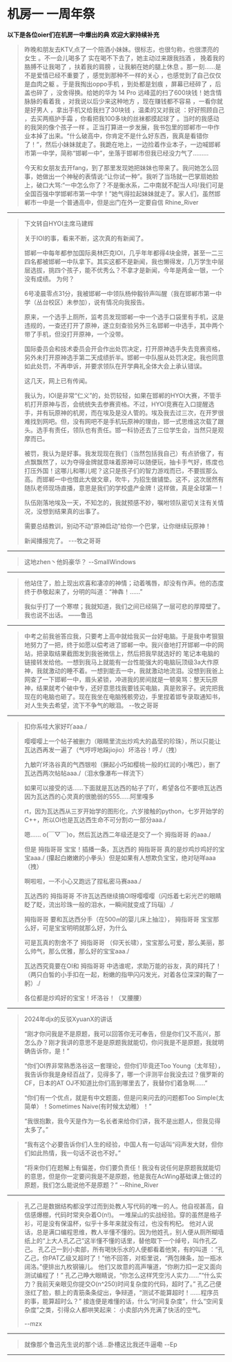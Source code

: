 # **机房一 一周年祭** 
**以下是各位oier们在机房一中爆出的典**
**欢迎大家持续补充**

>昨晚和朋友去KTV,点了一个陪酒小妹妹。很标志，也很匀称，也很漂亮的女生 。不一会儿喝多了 实在喝不下去了，她主动过来跟我挡酒 ， 挽着我的胳膊不让我喝了 ，扶着我的肩膀 ，让我躺在她的腿上休息 。那一刻……是不是爱情已经不重要了 ，感觉到那种不一样的关心 ，也感觉到了自己仅仅是血肉之躯 。于是我掏出oppo手机 ，到处都是划痕 ，屏幕已经碎了 ，后盖也碎了 ，没舍得换。给她的华为 14 Pro 远峰蓝的扫了600块钱！她含情脉脉的看着我 ，对我说以后少来这种地方 ，现在赚钱都不容易 ，一看你就是好男人 ，拿出手机又给我扫了30块钱 ，温柔的又对我说 ：好好照顾自己 ，去买两瓶护手霜 ，你看把我100多块的丝袜都摸起球了 。当时的我感动的我哭的像个孩子一样 。正当打算进一步发展，我书包里的邯郸市一中作业本掉了出来。“什么破高中，你肯定不是什么好东西，我真是看错你了！”，然后小妹妹就走了。我跪在地上，一边捡着作业本子，一边喊邯郸市第一中学，简称“邯郸一中”，坐落于邯郸市但我已经没力气了.........
>
>今天和女朋友去开fang，到了那里发现她把妹妹也带来了。我问她怎么回事，她做出一个神秘的表情说:“让你试一种”。我听了当场就一巴掌扇她脸上，破口大骂:“一中怎么你了？不是衡水系，二中南就不配当人吗!我们可是全国百强中学邯郸市第一中学！”她气得拉起妹妹就走了。家人们，虽然邯郸市一中是一个普通高中，但是出门在外一定要自信
>Rhine_River


* * *


>
>下文转自HYOI主席马建辉
>
>关于IOI的事，看来不断，这次真的有新闻了。
>
>邯郸一中每年都参加国际奥林匹克IOI，几乎年年都得4块金牌，甚至一二三四名都被邯郸一中队拿下。其实这都不是新闻，我也懒得发，几万学生中层层选拔，挑四个孩子，能不优秀么？不拿才是新闻，今年是两金一银，一个没有成绩。
>为何？
>
>6号凌晨零点31分，我被邯郸一中领队杨仲毅铃声叫醒（我在邯郸市第一中学（丛台校区）未参加），说有情况向我报告。
>
>原来，一个选手上厕所，监考员发现邯郸一中一个选手口袋里有手机，这是违规的，一查还打开了原神，遂立刻查验另外三名邯郸一中选手，其中两个带了手机，但没打开原神，一个没带。
>
>国际委员会和技术委员会开会作出处罚决定，打开原神选手失去竞赛资格，另外未打开原神选手第二天成绩折半。邯郸一中队服从处罚决定。我也同意如此处罚，不再申诉，并要求领队在开学典礼全体大会上承认错误。
>
>这几天，网上已有传闻。
>
>我认为，IOI是非常“仁义”的，处罚较轻，如果在邯郸的HYOI大赛，不管手机打开原神与否，会统统失去参赛资格。不过，HYOI竞赛在入口提醒选手，并有玩原神的机房，而在埃及是没人管的。埃及我去过三次，在开罗很难找到网吧。但，没有网吧不是手机玩原神的理由，邯一式思维这次载了跟头。选手有责任，领队也有责任。邯一科协还去了三位学生会，当然只是观摩而已。
>
>被罚，我认为是好事。我发现现在我们（当然包括我自己）有点骄傲了，有点飘飘然了，以为夺得金牌就意味着原神可以随便玩，抽卡手气好，练度也打压外国！这哪儿和哪儿呢？这只是孩子们的智力游戏而已，不要拔那么高。而邯郸一中也借此大做文章，吹牛，为招生做铺垫。这不，这次居然有随队老师现场直播，意思是我们的学校盛产金牌！这样做，真是全球第一！
>
>队伍刚落地埃及一天，不知怎的，我就预感不妙，嘱咐领队密切关注有关情况，没想到结果真的出事了。
>
>需要总结教训，别动不动“原神启动”给你一个巴掌，让你继续玩原神！
>           
>新闻播报完了。
>---牧之哥哥


* * *


>这地zhen丶他妈豪华？
>--SmallWindows


* * *



>他站住了，脸上现出欢喜和凄凉的神情；动着嘴唇，却没有作声。他的态度终于恭敬起来了，分明的叫道：“神犇！……”
>
>我似乎打了一个寒噤；我就知道，我们之间已经隔了一层可悲的厚障壁了。我也说不出话。                                                     ——鲁迅
>

* * *


>中考之前我爸答应我，只要考上高中就给我买一台好电脑。于是我中考狠狠地努力了一把，终于如愿以偿考进了邯郸一中。我兴奋地打开邯郸一中的网站，把录取结果截图发到我爸微信上，然后把我早就选好的
>笔记本电脑的链接转发给他。一想到我马上就能有一台性能强大的电脑玩顶级3a大作原神，我就激动的睡不着。一想到能去一中，我就激动地流泪。没想到我爸上网查了一下邯郸一中，眉头紧锁，冲进我的房间就是一顿臭骂：整天玩原神，结果就考个破中专，还好意思找我要钱买电脑，真是败家子。说完把我现在的电脑也砸了。现在我坐在电脑残骸旁边，手里捏着邯专录取通知书，对人生失去希望，流下不争气的眼泪。
>--牧之哥哥


* * *


>
>扣你系哇大家好吖aaa./
>
>嘤嘤嘤上一个帖子被删力（眼睛里流出炒鸡大的晶莹的珍珠），所以只能让瓦达西再发一遍了（气哼哼地跺jiojio）坏洛谷！哼./（拽）
>
>九敏吖坏洛谷真的气西银啦（撅起小巧如樱桃一般的红润的小嘴巴），删了瓦达西两次帖帖aaa./（泪水像瀑布一样流下）
>
>如果可以接受的话……下面就是瓦达西的帖子了吖，希望各位不要喷瓦达西因为瓦达西的心灵真的很脆弱的555……阿里嘎多
>
>rt，因为瓦达西从三岁开始学的图形化，六岁接触的python，七岁开始学的C++，所以OI也是瓦达西生命不可分割の一部分aaa./
>
>嗯…… o(￣▽￣)o，然后瓦达西二年级还是交了一个 拇指哥哥 的aaa./
>
>但是 拇指哥哥 宝宝！插播一条，瓦达西的 拇指哥哥 真的是炒鸡炒鸡好的宝宝aaa./ (攥起白嫩嫩的小拳头）但是如果有人想欺负宝宝，绝对哒咩aaa（拽）
>
>啊啦啦，一不小心又跑远了捏私密马赛aaa./
>
>瓦达西的 拇指哥哥 不许瓦达西继续搞OI呀嘤嘤嘤（闪烁着七彩光芒的眼睛眨了眨，流出珍珠一般的泪水，一瞬间就变成了玛瑙）./
>
> 拇指哥哥 要和瓦达西分手（在500㎡的婴儿床上抽泣）， 拇指哥哥 宝宝那么好，可是宝宝明明就那么好，为什么
>
>可是瓦真的割舍不了 拇指哥哥 （仰天长啸），宝宝那么可爱，那么美丽，那么帅气，那么优雅，那么好的宝宝aaa./
>
>瓦达西究竟要在OI和 拇指哥哥 中选谁呢，求助万能的谷友，真的拜托了！（两只白皙的小手扣在一起，粉嫩的指甲闪闪发光，对着各位深深的鞠了一躬）./
>
>各位都是炒鸡好的宝宝！坏洛谷！（叉腰腰）

* * *

>
>2024年djx的反驳XyuanX的讲话
>
>“刚才你问我是不是原题，我可以回答你无可奉告，但是你们又不高兴，那怎么办？刚才我讲的意思不是是原题我就能切，你问我是不是原题，我就明确告诉你，是！”
>
>“你们OI界非常熟悉洛谷这一套理论，但你们毕竟还Too Young（太年轻），我告诉你我是身经百战了，见得多了，哪一个评测平台我没去过？俄罗斯的CF，日本的AT OJ不知道比你们高到哪里去了，我替你们着急啊……”
>
>“你们有一个优点，就是有中文题面，但是问来问去的问题都Too Simple(太简单）！Sometimes Naive(有时候太幼稚）！”
>
>“我很抱歉，我今天是作为一名长者来给你们讲，我不是出题人，但我见得太多了。”
>
>“我有这个必要告诉你们人生的经验，中国人有一句话叫“闷声发大财，但你们如此热情，我一句话不说也不好。”
>
>“将来你们在题解上有偏差，你们要负责任！我没有说任何是原题我就能切的意思，但是你一定要问我是不是原题，他是我在AcWing基础课上做过的原题，我们怎么能说他不是原题？”
>--Rhine_River



* * *


>
>
>孔乙己是数据结构都没学过而到处教人写代码的唯一的人。他自视甚高，自信感爆棚，代码时常夹杂着O(n!)。
>一堆屎山的实战经验。穿的虽然是格子衫，可是没有保温杯，似乎十多年来就没有过，也没有枸杞。
>他对人说话，总是满口编程思维，教人半懂不懂的。因为他姓孔，别人便从厕所糊墙纸上的“上大人孔乙己”这半懂不懂的话里，替他取下一个绰号，叫作孔乙己。
>孔乙己一到小卖部，所有喝快乐水的人便都看着他笑，有的叫道 ：“孔乙己，你PAT乙级又超时了！”他不回答，对柜里说，“两包辣条，加一瓶冰阔洛。”便排出九枚钢镚儿。
>他们又故意的高声嚷道，“你刷力扣一定又面向测试编程了！”
>孔乙己睁大眼睛说，“你怎么这样凭空污人实力……”“什么实力？我前天亲眼见你提交O(n^250)时间复杂度的代码，超时了。”
>孔乙己便涨红了脸，额上的青筋条条绽出，争辩道，“测试不能算超时！……程序员的事，能算超时么？”
>接连便是难懂的话，什么“时间复杂度”，什么“空间复杂度”之类，引得众人都哄笑起来：
>小卖部内外充满了快活的空气。
>
>--mzx

* * *

>就像那个鲁迅先生说的那个话...卧槽这比我还牛逼嘞
>--Ep

* * *
